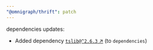 ```yaml
---
"@omnigraph/thrift": patch
---
```

dependencies updates:
  - Added dependency [`tslib@^2.6.3` ↗︎](https://www.npmjs.com/package/tslib/v/2.6.3) (to `dependencies`)
